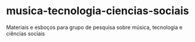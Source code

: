 # musica-tecnologia-ciencias-sociais
Materiais e esboços para grupo de pesquisa sobre música, tecnologia e ciências sociais
